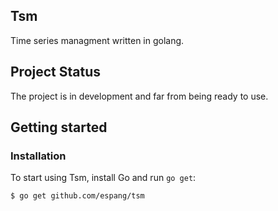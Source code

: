 ## Tsm

Time series managment written in golang.

## Project Status

The project is in development and far from being ready to use.

## Getting started

### Installation

To start using Tsm, install Go and run `go get`:

```sh
$ go get github.com/espang/tsm
```

